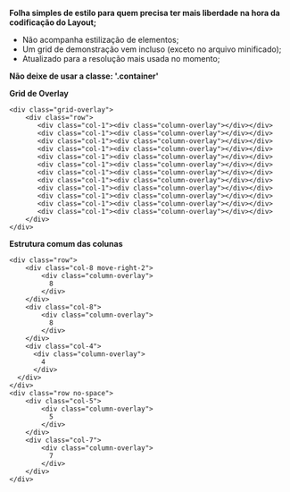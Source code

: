 **Folha simples de estilo para quem precisa ter mais liberdade na hora da codificação do Layout;**
 - Não acompanha estilização de elementos;
 - Um grid de demonstração vem incluso (exceto no arquivo minificado);
 - Atualizado para a resolução mais usada no momento; 

**Não deixe de usar a classe: '.container'**

**Grid de Overlay**
```
<div class="grid-overlay">
    <div class="row">
       <div class="col-1"><div class="column-overlay"></div></div>
       <div class="col-1"><div class="column-overlay"></div></div>
       <div class="col-1"><div class="column-overlay"></div></div>
       <div class="col-1"><div class="column-overlay"></div></div>
       <div class="col-1"><div class="column-overlay"></div></div>
       <div class="col-1"><div class="column-overlay"></div></div>
       <div class="col-1"><div class="column-overlay"></div></div>
       <div class="col-1"><div class="column-overlay"></div></div>
       <div class="col-1"><div class="column-overlay"></div></div>
       <div class="col-1"><div class="column-overlay"></div></div>
       <div class="col-1"><div class="column-overlay"></div></div>
       <div class="col-1"><div class="column-overlay"></div></div>
    </div>
</div>
```
**Estrutura comum das colunas**
```
<div class="row">
    <div class="col-8 move-right-2">
        <div class="column-overlay">
          8
        </div>
    </div>
    <div class="col-8">
        <div class="column-overlay">
          8
        </div>
    </div>
    <div class="col-4">
      <div class="column-overlay">
        4
      </div>
  </div>
</div>
<div class="row no-space">
    <div class="col-5">
        <div class="column-overlay">
          5
        </div>
    </div>
    <div class="col-7">
        <div class="column-overlay">
          7
        </div>
    </div>
</div>
```
